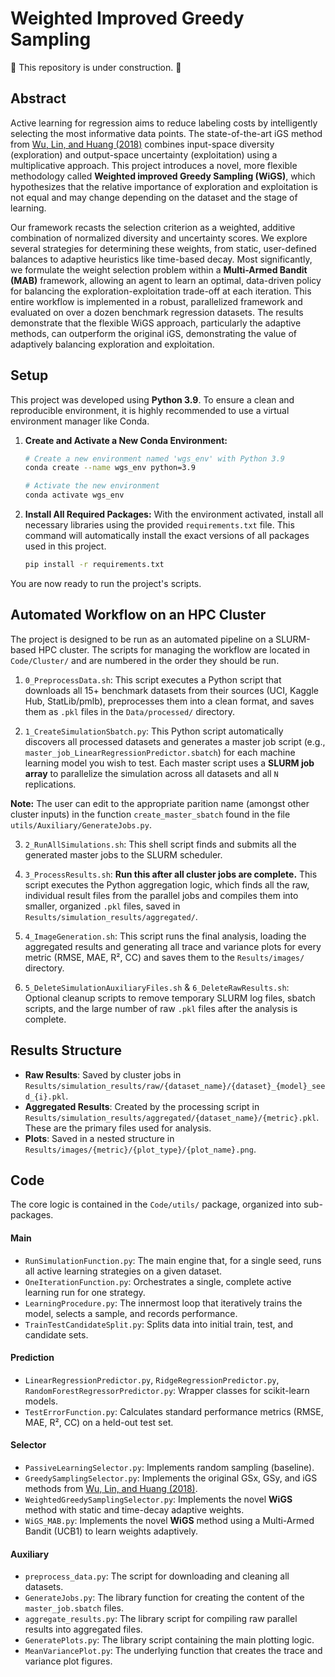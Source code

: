 # Weighted Improved Greedy Sampling

🚧 This repository is under construction. 🚧

## Abstract

Active learning for regression aims to reduce labeling costs by intelligently selecting the most informative data points. The state-of-the-art iGS method from [Wu, Lin, and Huang (2018)](https://www.sciencedirect.com/science/article/abs/pii/S0020025518307680) combines input-space diversity (exploration) and output-space uncertainty (exploitation) using a multiplicative approach. This project introduces a novel, more flexible methodology called **Weighted improved Greedy Sampling (WiGS)**, which hypothesizes that the relative importance of exploration and exploitation is not equal and may change depending on the dataset and the stage of learning.

Our framework recasts the selection criterion as a weighted, additive combination of normalized diversity and uncertainty scores. We explore several strategies for determining these weights, from static, user-defined balances to adaptive heuristics like time-based decay. Most significantly, we formulate the weight selection problem within a **Multi-Armed Bandit (MAB)** framework, allowing an agent to learn an optimal, data-driven policy for balancing the exploration-exploitation trade-off at each iteration. This entire workflow is implemented in a robust, parallelized framework and evaluated on over a dozen benchmark regression datasets. The results demonstrate that the flexible WiGS approach, particularly the adaptive methods, can outperform the original iGS, demonstrating the value of adaptively balancing exploration and exploitation.

## Setup

This project was developed using **Python 3.9**. To ensure a clean and reproducible environment, it is highly recommended to use a virtual environment manager like Conda.

1.  **Create and Activate a New Conda Environment:**
    ```bash
    # Create a new environment named 'wgs_env' with Python 3.9
    conda create --name wgs_env python=3.9

    # Activate the new environment
    conda activate wgs_env
    ```

2.  **Install All Required Packages:**
    With the environment activated, install all necessary libraries using the provided `requirements.txt` file. This command will automatically install the exact versions of all packages used in this project.
    ```bash
    pip install -r requirements.txt
    ```

You are now ready to run the project's scripts.

## Automated Workflow on an HPC Cluster

The project is designed to be run as an automated pipeline on a SLURM-based HPC cluster. The scripts for managing the workflow are located in `Code/Cluster/` and are numbered in the order they should be run.

1.  `0_PreprocessData.sh`: This script executes a Python script that downloads all 15+ benchmark datasets from their sources (UCI, Kaggle Hub, StatLib/pmlb), preprocesses them into a clean format, and saves them as `.pkl` files in the `Data/processed/` directory. 

2.  `1_CreateSimulationSbatch.py`: This Python script automatically discovers all processed datasets and generates a master job script (e.g., `master_job_LinearRegressionPredictor.sbatch`) for each machine learning model you wish to test. Each master script uses a **SLURM job array** to parallelize the simulation across all datasets and all `N` replications. 

**Note:** The user can edit to the appropriate parition name (amongst other cluster inputs) in the function `create_master_sbatch` found in the file `utils/Auxiliary/GenerateJobs.py`.

3.  `2_RunAllSimulations.sh`: This shell script finds and submits all the generated master jobs to the SLURM scheduler.

4.  `3_ProcessResults.sh`: **Run this after all cluster jobs are complete.** This script executes the Python aggregation logic, which finds all the raw, individual result files from the parallel jobs and compiles them into smaller, organized `.pkl` files, saved in `Results/simulation_results/aggregated/`.

5.  `4_ImageGeneration.sh`: This script runs the final analysis, loading the aggregated results and generating all trace and variance plots for every metric (RMSE, MAE, R², CC) and saves them to the `Results/images/` directory.

6.  `5_DeleteSimulationAuxiliaryFiles.sh` & `6_DeleteRawResults.sh`: Optional cleanup scripts to remove temporary SLURM log files, sbatch scripts, and the large number of raw `.pkl` files after the analysis is complete.

## Results Structure

* **Raw Results**: Saved by cluster jobs in `Results/simulation_results/raw/{dataset_name}/{dataset}_{model}_seed_{i}.pkl`.
* **Aggregated Results**: Created by the processing script in `Results/simulation_results/aggregated/{dataset_name}/{metric}.pkl`. These are the primary files used for analysis.
* **Plots**: Saved in a nested structure in `Results/images/{metric}/{plot_type}/{plot_name}.png`.

## Code

The core logic is contained in the `Code/utils/` package, organized into sub-packages.

#### Main
* `RunSimulationFunction.py`: The main engine that, for a single seed, runs all active learning strategies on a given dataset.
* `OneIterationFunction.py`: Orchestrates a single, complete active learning run for one strategy.
* `LearningProcedure.py`: The innermost loop that iteratively trains the model, selects a sample, and records performance.
* `TrainTestCandidateSplit.py`: Splits data into initial train, test, and candidate sets.

#### Prediction
* `LinearRegressionPredictor.py`, `RidgeRegressionPredictor.py`, `RandomForestRegressorPredictor.py`: Wrapper classes for scikit-learn models.
* `TestErrorFunction.py`: Calculates standard performance metrics (RMSE, MAE, R², CC) on a held-out test set.
<!-- * [cite_start]`PaperEvaluation.py`: Calculates performance using the specific "in-pool" metric described in the original Wu, Lin, and Huang (2018) paper[cite: 185]. -->

#### Selector
* `PassiveLearningSelector.py`: Implements random sampling (baseline).
* `GreedySamplingSelector.py`: Implements the original GSx, GSy, and iGS methods from [Wu, Lin, and Huang (2018)](https://www.sciencedirect.com/science/article/abs/pii/S0020025518307680).
* `WeightedGreedySamplingSelector.py`: Implements the novel **WiGS** method with static and time-decay adaptive weights.
* `WiGS_MAB.py`: Implements the novel **WiGS** method using a Multi-Armed Bandit (UCB1) to learn weights adaptively.

#### Auxiliary
* `preprocess_data.py`: The script for downloading and cleaning all datasets.
* `GenerateJobs.py`: The library function for creating the content of the `master_job.sbatch` files.
* `aggregate_results.py`: The library script for compiling raw parallel results into aggregated files.
* `GeneratePlots.py`: The library script containing the main plotting logic.
* `MeanVariancePlot.py`: The underlying function that creates the trace and variance plot figures.